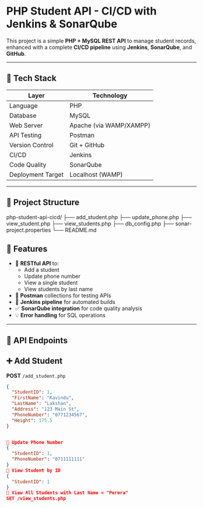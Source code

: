 
#  PHP Student API - CI/CD with Jenkins & SonarQube

This project is a simple **PHP + MySQL REST API** to manage student records, enhanced with a complete **CI/CD pipeline** using **Jenkins**, **SonarQube**, and **GitHub**.

---

## 🚀 Tech Stack

| Layer              | Technology               |
|-------------------|--------------------------|
| Language           | PHP                      |
| Database           | MySQL                    |
| Web Server         | Apache (via WAMP/XAMPP)  |
| API Testing        | Postman                  |
| Version Control    | Git + GitHub             |
| CI/CD              | Jenkins                  |
| Code Quality       | SonarQube                |
| Deployment Target  | Localhost (WAMP)         |

---

## 📂 Project Structure
php-student-api-cicd/
├── add_student.php
├── update_phone.php
├── view_student.php
├── view_students.php
├── db_config.php
├── sonar-project.properties
└── README.md


## 📌 Features

- 🔄 **RESTful API** to:
  - Add a student
  - Update phone number
  - View a single student
  - View students by last name
- 🧪 **Postman** collections for testing APIs
- 🔁 **Jenkins pipeline** for automated builds
- ✅ **SonarQube integration** for code quality analysis
- 💡 **Error handling** for SQL operations

---

## 🔧 API Endpoints

## ➕ Add Student

**POST** `/add_student.php`  
```json
{
  "StudentID": 1,
  "FirstName": "Kavindu",
  "LastName": "Lakshan",
  "Address": "123 Main St",
  "PhoneNumber": "0771234567",
  "Height": 175.5
}


🔁 Update Phone Number
{
  "StudentID": 1,
  "PhoneNumber": "0711111111"
}
👤 View Student by ID
{
  "StudentID": 1
}
👥 View All Students with Last Name = "Perera"
GET /view_students.php
